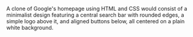 A clone of Google's homepage using HTML and CSS would consist of a minimalist design featuring a central search bar with rounded edges, a simple logo above it, and aligned buttons below, all centered on a plain white background.
